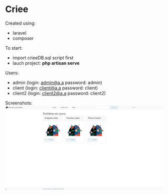 # Criee
Created using:
* laravel
* composer

To start:
* import crieeDB.sql script first
* lauch project: **php artisan serve**

Users:
* admin (login: admin@a.a password: admin)
* client (login: client@a.a password: client)
* client2 (login: client2@a.a password: client2)

Screenshots:
![alt text](https://github.com/OpTi9/Criee/blob/main/screenshots/crieeCart.jpg)

